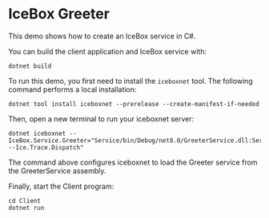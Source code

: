 #  IceBox Greeter

This demo shows how to create an IceBox service in C#.

You can build the client application and IceBox service with:

```shell
dotnet build
```

To run this demo, you first need to install the `iceboxnet` tool. The following command performs a local installation:

```shell
dotnet tool install iceboxnet --prerelease --create-manifest-if-needed
```

Then, open a new terminal to run your iceboxnet server:

```shell
dotnet iceboxnet --IceBox.Service.Greeter="Service/bin/Debug/net8.0/GreeterService.dll:Service.GreeterService --Ice.Trace.Dispatch"
```

The command above configures iceboxnet to load the Greeter service from the GreeterService assembly.

Finally, start the Client program:

```shell
cd Client
dotnet run
```
